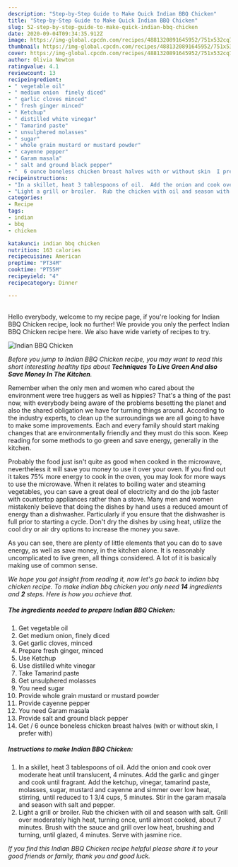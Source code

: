```yaml
---
description: "Step-by-Step Guide to Make Quick Indian BBQ Chicken"
title: "Step-by-Step Guide to Make Quick Indian BBQ Chicken"
slug: 52-step-by-step-guide-to-make-quick-indian-bbq-chicken
date: 2020-09-04T09:34:35.912Z
image: https://img-global.cpcdn.com/recipes/4881320891645952/751x532cq70/indian-bbq-chicken-recipe-main-photo.jpg
thumbnail: https://img-global.cpcdn.com/recipes/4881320891645952/751x532cq70/indian-bbq-chicken-recipe-main-photo.jpg
cover: https://img-global.cpcdn.com/recipes/4881320891645952/751x532cq70/indian-bbq-chicken-recipe-main-photo.jpg
author: Olivia Newton
ratingvalue: 4.1
reviewcount: 13
recipeingredient:
- " vegetable oil"
- " medium onion  finely diced"
- " garlic cloves minced"
- " fresh ginger minced"
- " Ketchup"
- " distilled white vinegar"
- " Tamarind paste"
- " unsulphered molasses"
- " sugar"
- " whole grain mustard or mustard powder"
- " cayenne pepper"
- " Garam masala"
- " salt and ground black pepper"
- "  6 ounce boneless chicken breast halves with or without skin  I prefer with"
recipeinstructions:
- "In a skillet, heat 3 tablespoons of oil.  Add the onion and cook over moderate heat until translucent, 4 minutes.  Add the garlic and ginger and cook until fragrant. Add the ketchup, vinegar, tamarind paste, molasses, sugar, mustard and cayenne and simmer over low heat, stirring, until reduced to 1 3/4 cups, 5 minutes. Stir in the garam masala and season with salt and pepper."
- "Light a grill or broiler.  Rub the chicken with oil and season with salt. Grill over moderately high heat, turning once, until almost cooked, about 7 minutes. Brush with the sauce and grill over low heat, brushing and turning, until glazed, 4 minutes.  Serve with jasmine rice."
categories:
- Recipe
tags:
- indian
- bbq
- chicken

katakunci: indian bbq chicken 
nutrition: 163 calories
recipecuisine: American
preptime: "PT34M"
cooktime: "PT55M"
recipeyield: "4"
recipecategory: Dinner

---
```

<br>
Hello everybody, welcome to my recipe page, if you're looking for Indian BBQ Chicken recipe, look no further! We provide you only the perfect Indian BBQ Chicken recipe here. We also have wide variety of recipes to try.
<br>


![Indian BBQ Chicken](https://img-global.cpcdn.com/recipes/4881320891645952/751x532cq70/indian-bbq-chicken-recipe-main-photo.jpg)

<i>Before you jump to Indian BBQ Chicken recipe, you may want to read this short interesting healthy tips about 
<strong>Techniques To Live Green And also Save Money In The Kitchen</strong>.</i>
</br>

Remember when the only men and women who cared about the environment were tree huggers as well as hippies? That's a thing of the past now, with everybody being aware of the problems besetting the planet and also the shared obligation we have for turning things around. According to the industry experts, to clean up the surroundings we are all going to have to make some improvements. Each and every family should start making changes that are environmentally friendly and they must do this soon. Keep reading for some methods to go green and save energy, generally in the kitchen.

Probably the food just isn't quite as good when cooked in the microwave, nevertheless it will save you money to use it over your oven. If you find out it takes 75% more energy to cook in the oven, you may look for more ways to use the microwave. When it relates to boiling water and steaming vegetables, you can save a great deal of electricity and do the job faster with countertop appliances rather than a stove. Many men and women mistakenly believe that doing the dishes by hand uses a reduced amount of energy than a dishwasher. Particularly if you ensure that the dishwasher is full prior to starting a cycle. Don't dry the dishes by using heat, utilize the cool dry or air dry options to increase the money you save.

As you can see, there are plenty of little elements that you can do to save energy, as well as save money, in the kitchen alone. It is reasonably uncomplicated to live green, all things considered. A lot of it is basically making use of common sense.


<i>We hope you got insight from reading it, now let's go back to indian bbq chicken recipe. To make indian bbq chicken you only need <strong>14</strong> ingredients and <strong>2</strong> steps. Here is how you achieve that.
</i>

##### The ingredients needed to prepare Indian BBQ Chicken:

1. Get  vegetable oil
1. Get  medium onion,  finely diced
1. Get  garlic cloves, minced
1. Prepare  fresh ginger, minced
1. Use  Ketchup
1. Use  distilled white vinegar
1. Take  Tamarind paste
1. Get  unsulphered molasses
1. You need  sugar
1. Provide  whole grain mustard or mustard powder
1. Provide  cayenne pepper
1. You need  Garam masala
1. Provide  salt and ground black pepper
1. Get  / 6 ounce boneless chicken breast halves (with or without skin,  I prefer with)


##### Instructions to make Indian BBQ Chicken:

1. In a skillet, heat 3 tablespoons of oil.  Add the onion and cook over moderate heat until translucent, 4 minutes.  Add the garlic and ginger and cook until fragrant. Add the ketchup, vinegar, tamarind paste, molasses, sugar, mustard and cayenne and simmer over low heat, stirring, until reduced to 1 3/4 cups, 5 minutes. Stir in the garam masala and season with salt and pepper.
1. Light a grill or broiler.  Rub the chicken with oil and season with salt. Grill over moderately high heat, turning once, until almost cooked, about 7 minutes. Brush with the sauce and grill over low heat, brushing and turning, until glazed, 4 minutes.  Serve with jasmine rice.


<i>If you find this Indian BBQ Chicken recipe helpful please share it to your good friends or family, thank you and good luck.</i>
